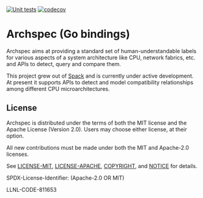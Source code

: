 [![Unit tests](https://github.com/archspec/archspec-go/actions/workflows/unit_tests.yml/badge.svg)](https://github.com/archspec/archspec-go/actions/workflows/unit_tests.yml)
[![codecov](https://codecov.io/gh/archspec/archspec-go/branch/master/graph/badge.svg)](https://codecov.io/gh/archspec/archspec-go)

# Archspec (Go bindings)
Archspec aims at providing a standard set of human-understandable labels for
various aspects of a system architecture  like CPU, network fabrics, etc. and
APIs to detect, query and compare them.

This project grew out of [Spack](https://spack.io/) and is currently under
active development. At present it supports APIs to detect and model
compatibility relationships among different CPU microarchitectures.

## License

Archspec is distributed under the terms of both the MIT license and the
Apache License (Version 2.0). Users may choose either license, at their
option.

All new contributions must be made under both the MIT and Apache-2.0
licenses.

See [LICENSE-MIT](https://github.com/archspec/archspec-go/blob/master/LICENSE-MIT),
[LICENSE-APACHE](https://github.com/archspec/archspec-go/blob/master/LICENSE-APACHE),
[COPYRIGHT](https://github.com/archspec/archspec-go/blob/master/COPYRIGHT), and
[NOTICE](https://github.com/archspec/archspec-go/blob/master/NOTICE) for details.

SPDX-License-Identifier: (Apache-2.0 OR MIT)

LLNL-CODE-811653

